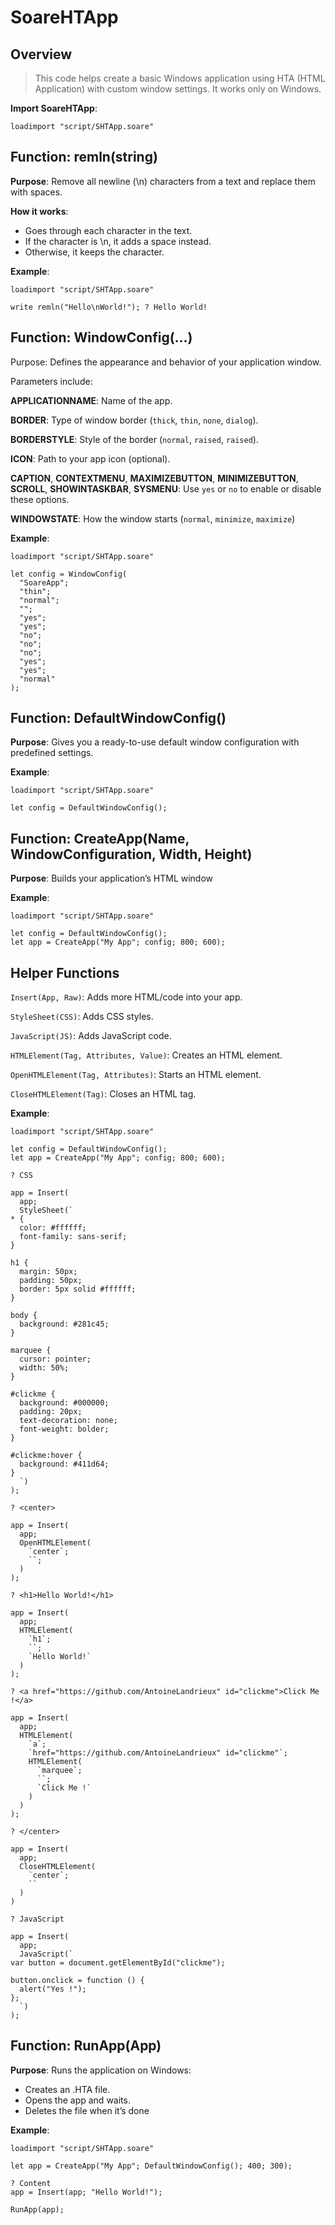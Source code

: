 
# SoareHTApp

## Overview

>
> This code helps create a basic Windows application using HTA (HTML Application) with custom window settings. It works only on Windows.
>

**Import SoareHTApp**:

```soare
loadimport "script/SHTApp.soare"
```

## Function: remln(string)

**Purpose**: Remove all newline (\n) characters from a text and replace them with spaces.

**How it works**:

- Goes through each character in the text.
- If the character is \n, it adds a space instead.
- Otherwise, it keeps the character.

**Example**:

```soare
loadimport "script/SHTApp.soare"

write remln("Hello\nWorld!"); ? Hello World!
```

## Function: WindowConfig(...)

Purpose: Defines the appearance and behavior of your application window.

Parameters include:

**APPLICATIONNAME**: Name of the app.

**BORDER**: Type of window border (`thick`, `thin`, `none`, `dialog`).

**BORDERSTYLE**: Style of the border (`normal`, `raised`, `raised`).

**ICON**: Path to your app icon (optional).

**CAPTION**, **CONTEXTMENU**, **MAXIMIZEBUTTON**, **MINIMIZEBUTTON**, **SCROLL**, **SHOWINTASKBAR**, **SYSMENU**: Use `yes` or `no` to enable or disable these options.

**WINDOWSTATE**: How the window starts (`normal`, `minimize`, `maximize`)

**Example**:

```soare
loadimport "script/SHTApp.soare"

let config = WindowConfig(
  "SoareApp";
  "thin";
  "normal";
  "";
  "yes";
  "yes";
  "no";
  "no";
  "no";
  "yes";
  "yes";
  "normal"
);
```

## Function: DefaultWindowConfig()

**Purpose**: Gives you a ready-to-use default window configuration with predefined settings.

**Example**:

```soare
loadimport "script/SHTApp.soare"

let config = DefaultWindowConfig();
```

## Function: CreateApp(Name, WindowConfiguration, Width, Height)

**Purpose**: Builds your application’s HTML window

**Example**:

```soare
loadimport "script/SHTApp.soare"

let config = DefaultWindowConfig();
let app = CreateApp("My App"; config; 800; 600);
```

## Helper Functions

`Insert(App, Raw)`: Adds more HTML/code into your app.

`StyleSheet(CSS)`: Adds CSS styles.

`JavaScript(JS)`: Adds JavaScript code.

`HTMLElement(Tag, Attributes, Value)`: Creates an HTML element.

`OpenHTMLElement(Tag, Attributes)`: Starts an HTML element.

`CloseHTMLElement(Tag)`: Closes an HTML tag.

**Example**:

```soare
loadimport "script/SHTApp.soare"

let config = DefaultWindowConfig();
let app = CreateApp("My App"; config; 800; 600);

? CSS

app = Insert(
  app;
  StyleSheet(`
* {
  color: #ffffff;
  font-family: sans-serif;
}

h1 {
  margin: 50px;
  padding: 50px;
  border: 5px solid #ffffff;
}

body {
  background: #281c45;
}

marquee {
  cursor: pointer;
  width: 50%;
}

#clickme {
  background: #000000;
  padding: 20px;
  text-decoration: none;
  font-weight: bolder;
}

#clickme:hover {
  background: #411d64;
}
  `)
);

? <center>

app = Insert(
  app;
  OpenHTMLElement(
    `center`;
    ``;
  )
);

? <h1>Hello World!</h1>

app = Insert(
  app;
  HTMLElement(
    `h1`;
    ``;
    `Hello World!`
  )
);

? <a href="https://github.com/AntoineLandrieux" id="clickme">Click Me !</a>

app = Insert(
  app;
  HTMLElement(
    `a`;
    `href="https://github.com/AntoineLandrieux" id="clickme"`;
    HTMLElement(
      `marquee`;
      ``;
      `Click Me !`
    )
  )
);

? </center>

app = Insert(
  app;
  CloseHTMLElement(
    `center`;
    ``
  )
)

? JavaScript

app = Insert(
  app;
  JavaScript(`
var button = document.getElementById("clickme");

button.onclick = function () {
  alert("Yes !");
};
  `)
);
```

## Function: RunApp(App)

**Purpose**: Runs the application on Windows:

- Creates an .HTA file.
- Opens the app and waits.
- Deletes the file when it’s done

**Example**:

```soare
loadimport "script/SHTApp.soare"

let app = CreateApp("My App"; DefaultWindowConfig(); 400; 300);

? Content
app = Insert(app; "Hello World!");

RunApp(app);
```

